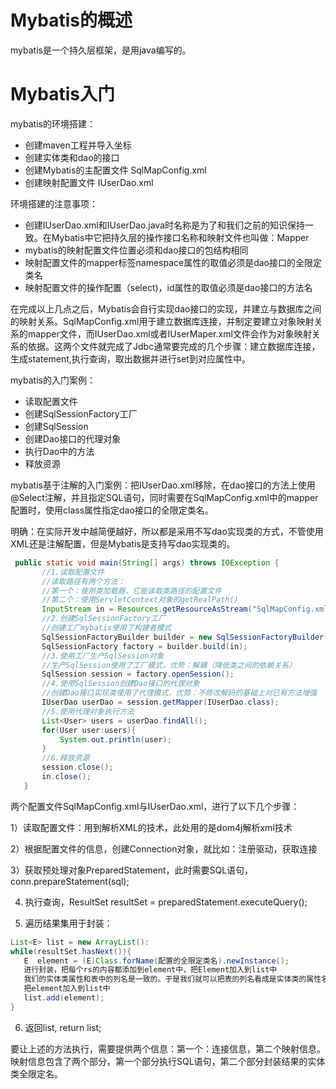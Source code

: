 # Mybatis的概述
mybatis是一个持久层框架，是用java编写的。

# Mybatis入门
 mybatis的环境搭建：
 - 创建maven工程并导入坐标
 - 创建实体类和dao的接口
 - 创建Mybatis的主配置文件  SqlMapConfig.xml
 - 创建映射配置文件  IUserDao.xml
 
 环境搭建的注意事项：
 - 创建IUserDao.xml和IUserDao.java时名称是为了和我们之前的知识保持一致。在Mybatis中它把持久层的操作接口名称和映射文件也叫做：Mapper
 - mybatis的映射配置文件位置必须和dao接口的包结构相同
 - 映射配置文件的mapper标签namespace属性的取值必须是dao接口的全限定类名
 - 映射配置文件的操作配置（select)，id属性的取值必须是dao接口的方法名
 
 在完成以上几点之后，Mybatis会自行实现dao接口的实现，并建立与数据库之间的映射关系。SqlMapConfig.xml用于建立数据库连接，并制定要建立对象映射关系的mapper文件，而IUserDao.xml或者IUserMaper.xml文件会作为对象映射关系的依据。这两个文件就完成了Jdbc通常要完成的几个步骤：建立数据库连接，生成statement,执行查询，取出数据并进行set到对应属性中。
 
 mybatis的入门案例：
 - 读取配置文件
 - 创建SqlSessionFactory工厂
 - 创建SqlSession
 - 创建Dao接口的代理对象
 - 执行Dao中的方法
 - 释放资源
 
 mybatis基于注解的入门案例：把IUserDao.xml移除，在dao接口的方法上使用@Select注解，并且指定SQL语句，同时需要在SqlMapConfig.xml中的mapper配置时，使用class属性指定dao接口的全限定类名。
 
 明确：在实际开发中越简便越好，所以都是采用不写dao实现类的方式，不管使用XML还是注解配置，但是Mybatis是支持写dao实现类的。
 
 ```java
  public static void main(String[] args) throws IOException {
        //1.读取配置文件
        //读取路径有两个方法：
        //第一个：使用类加载器，它能读取类路径的配置文件
        //第二个：使用ServletContext对象的getRealPath()
        InputStream in = Resources.getResourceAsStream("SqlMapConfig.xml");
        //2.创建SqlSessionFactory工厂
        //创建工厂mybatis使用了构建者模式
        SqlSessionFactoryBuilder builder = new SqlSessionFactoryBuilder();
        SqlSessionFactory factory = builder.build(in);
        //3.使用工厂生产SqlSession对象
        //生产SqlSession使用了工厂模式，优势：解耦（降低类之间的依赖关系）
        SqlSession session = factory.openSession();
        //4.使用SqlSession创建Dao接口的代理对象
        //创建Dao接口实现类使用了代理模式，优势：不修改解码的基础上对已有方法增强
        IUserDao userDao = session.getMapper(IUserDao.class);
        //5.使用代理对象执行方法
        List<User> users = userDao.findAll();
        for(User user:users){
            System.out.println(user);
        }
        //6.释放资源
        session.close();
        in.close();
    }
 ```

 两个配置文件SqlMapConfig.xml与IUserDao.xml，进行了以下几个步骤：
 
 1）读取配置文件：用到解析XML的技术，此处用的是dom4j解析xml技术
 
 2）根据配置文件的信息，创建Connection对象，就比如：注册驱动，获取连接
 
 3）获取预处理对象PreparedStatement，此时需要SQL语句，conn.prepareStatement(sql);
 
 4) 执行查询，ResultSet  resultSet = preparedStatement.executeQuery();
 
 5) 遍历结果集用于封装：
 ```java
 List<E> list = new ArrayList():
 while(resultSet.hasNext()){
    E  element = (E)Class.forName(配置的全限定类名).newInstance();
    进行封装，把每个rs的内容都添加到element中，把Element加入到list中
    我们的实体类属性和表中的列名是一致的。于是我们就可以把表的列名看成是实体类的属性名称。就可以使用反射的方式来根据名称获取每个属性，并把值赋进去。
    把element加入到list中
    list.add(element);
 }
 ```
  
 6) 返回list,  return list;
 
 要让上述的方法执行，需要提供两个信息：第一个：连接信息，第二个映射信息。映射信息包含了两个部分，第一个部分执行SQL语句，第二个部分封装结果的实体类全限定名。 
 
   
